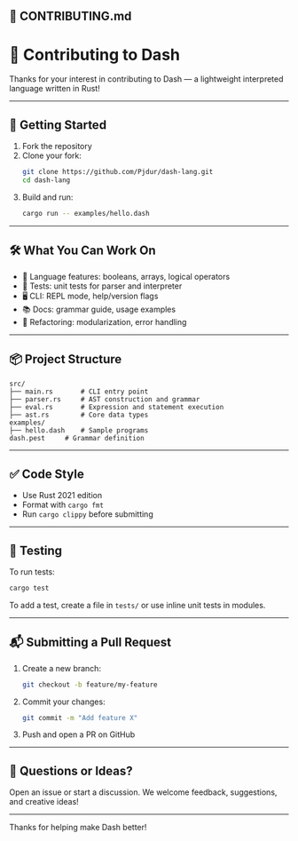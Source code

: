 ## 📄 CONTRIBUTING.md

# 🤝 Contributing to Dash

Thanks for your interest in contributing to Dash — a lightweight interpreted language written in Rust!

---

## 🧰 Getting Started

1. Fork the repository
2. Clone your fork:
   ```bash
   git clone https://github.com/Pjdur/dash-lang.git
   cd dash-lang
   ```
3. Build and run:
   ```bash
   cargo run -- examples/hello.dash
   ```

---

## 🛠 What You Can Work On

- 🧠 Language features: booleans, arrays, logical operators
- 🧪 Tests: unit tests for parser and interpreter
- 🖥️ CLI: REPL mode, help/version flags
- 📚 Docs: grammar guide, usage examples
- 🧹 Refactoring: modularization, error handling

---

## 📦 Project Structure

```
src/
├── main.rs       # CLI entry point
├── parser.rs     # AST construction and grammar
├── eval.rs       # Expression and statement execution
├── ast.rs        # Core data types
examples/
├── hello.dash    # Sample programs
dash.pest     # Grammar definition
```

---

## ✅ Code Style

- Use Rust 2021 edition
- Format with `cargo fmt`
- Run `cargo clippy` before submitting

---

## 🧪 Testing

To run tests:

```bash
cargo test
```

To add a test, create a file in `tests/` or use inline unit tests in modules.

---

## 📬 Submitting a Pull Request

1. Create a new branch:
   ```bash
   git checkout -b feature/my-feature
   ```
2. Commit your changes:
   ```bash
   git commit -m "Add feature X"
   ```
3. Push and open a PR on GitHub

---

## 💬 Questions or Ideas?

Open an issue or start a discussion. We welcome feedback, suggestions, and creative ideas!

---

Thanks for helping make Dash better!
